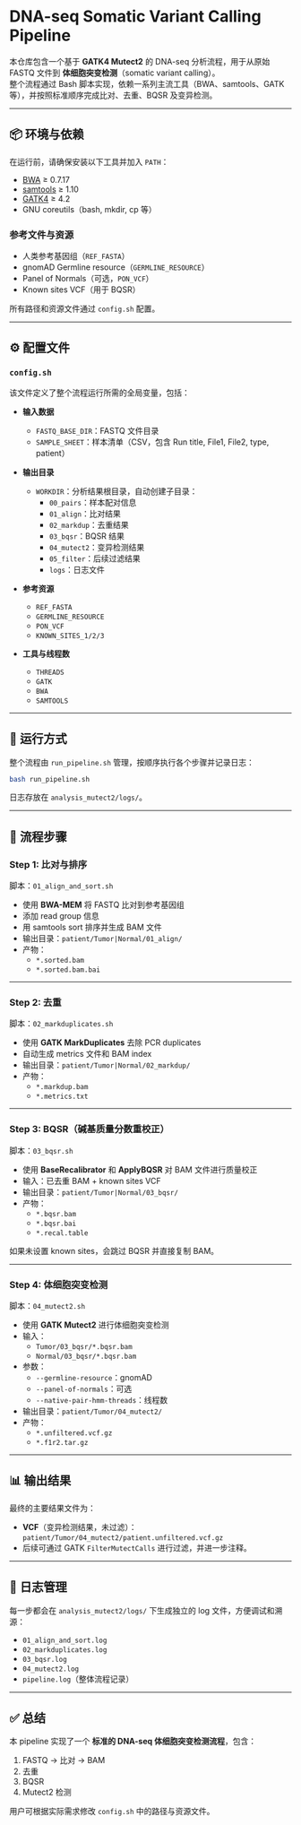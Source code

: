 # DNA-seq Somatic Variant Calling Pipeline

本仓库包含一个基于 **GATK4 Mutect2** 的 DNA-seq 分析流程，用于从原始 FASTQ 文件到 **体细胞突变检测**（somatic variant calling）。  
整个流程通过 Bash 脚本实现，依赖一系列主流工具（BWA、samtools、GATK 等），并按照标准顺序完成比对、去重、BQSR 及变异检测。  

---

## 📦 环境与依赖

在运行前，请确保安装以下工具并加入 `PATH`：

- [BWA](http://bio-bwa.sourceforge.net/) ≥ 0.7.17  
- [samtools](http://www.htslib.org/) ≥ 1.10  
- [GATK4](https://gatk.broadinstitute.org/) ≥ 4.2  
- GNU coreutils（bash, mkdir, cp 等）

### 参考文件与资源
- 人类参考基因组（`REF_FASTA`）
- gnomAD Germline resource（`GERMLINE_RESOURCE`）
- Panel of Normals（可选，`PON_VCF`）
- Known sites VCF（用于 BQSR）

所有路径和资源文件通过 `config.sh` 配置。

---

## ⚙️ 配置文件

### `config.sh`
该文件定义了整个流程运行所需的全局变量，包括：

- **输入数据**
  - `FASTQ_BASE_DIR`：FASTQ 文件目录
  - `SAMPLE_SHEET`：样本清单（CSV，包含 Run title, File1, File2, type, patient）

- **输出目录**
  - `WORKDIR`：分析结果根目录，自动创建子目录：
    - `00_pairs`：样本配对信息
    - `01_align`：比对结果
    - `02_markdup`：去重结果
    - `03_bqsr`：BQSR 结果
    - `04_mutect2`：变异检测结果
    - `05_filter`：后续过滤结果
    - `logs`：日志文件

- **参考资源**
  - `REF_FASTA`
  - `GERMLINE_RESOURCE`
  - `PON_VCF`
  - `KNOWN_SITES_1/2/3`

- **工具与线程数**
  - `THREADS`
  - `GATK`
  - `BWA`
  - `SAMTOOLS`

---

## 🚀 运行方式

整个流程由 `run_pipeline.sh` 管理，按顺序执行各个步骤并记录日志：

```bash
bash run_pipeline.sh
```

日志存放在 `analysis_mutect2/logs/`。

---

## 🔬 流程步骤

### **Step 1: 比对与排序**
脚本：`01_align_and_sort.sh`

- 使用 **BWA-MEM** 将 FASTQ 比对到参考基因组  
- 添加 read group 信息  
- 用 samtools sort 排序并生成 BAM 文件  
- 输出目录：`patient/Tumor|Normal/01_align/`  
- 产物：
  - `*.sorted.bam`
  - `*.sorted.bam.bai`

---

### **Step 2: 去重**
脚本：`02_markduplicates.sh`

- 使用 **GATK MarkDuplicates** 去除 PCR duplicates  
- 自动生成 metrics 文件和 BAM index  
- 输出目录：`patient/Tumor|Normal/02_markdup/`  
- 产物：
  - `*.markdup.bam`
  - `*.metrics.txt`

---

### **Step 3: BQSR（碱基质量分数重校正）**
脚本：`03_bqsr.sh`

- 使用 **BaseRecalibrator** 和 **ApplyBQSR** 对 BAM 文件进行质量校正  
- 输入：已去重 BAM + known sites VCF  
- 输出目录：`patient/Tumor|Normal/03_bqsr/`  
- 产物：
  - `*.bqsr.bam`
  - `*.bqsr.bai`
  - `*.recal.table`

如果未设置 known sites，会跳过 BQSR 并直接复制 BAM。

---

### **Step 4: 体细胞突变检测**
脚本：`04_mutect2.sh`

- 使用 **GATK Mutect2** 进行体细胞突变检测  
- 输入：
  - `Tumor/03_bqsr/*.bqsr.bam`
  - `Normal/03_bqsr/*.bqsr.bam`
- 参数：
  - `--germline-resource`：gnomAD
  - `--panel-of-normals`：可选
  - `--native-pair-hmm-threads`：线程数
- 输出目录：`patient/Tumor/04_mutect2/`  
- 产物：
  - `*.unfiltered.vcf.gz`
  - `*.f1r2.tar.gz`

---

## 📊 输出结果

最终的主要结果文件为：
- **VCF**（变异检测结果，未过滤）：`patient/Tumor/04_mutect2/patient.unfiltered.vcf.gz`  
- 后续可通过 GATK `FilterMutectCalls` 进行过滤，并进一步注释。

---

## 📖 日志管理

每一步都会在 `analysis_mutect2/logs/` 下生成独立的 log 文件，方便调试和溯源：
- `01_align_and_sort.log`
- `02_markduplicates.log`
- `03_bqsr.log`
- `04_mutect2.log`
- `pipeline.log`（整体流程记录）

---

## ✅ 总结

本 pipeline 实现了一个 **标准的 DNA-seq 体细胞突变检测流程**，包含：
1. FASTQ → 比对 → BAM  
2. 去重  
3. BQSR  
4. Mutect2 检测  

用户可根据实际需求修改 `config.sh` 中的路径与资源文件。
